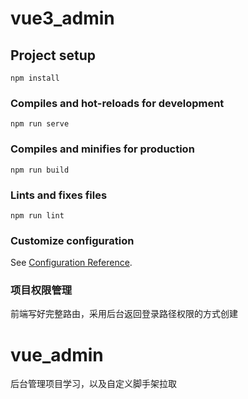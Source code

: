 # vue3_admin
## Project setup

```
npm install
```

### Compiles and hot-reloads for development

```
npm run serve
```

### Compiles and minifies for production

```
npm run build
```

### Lints and fixes files

```
npm run lint
```

### Customize configuration

See [Configuration Reference](https://cli.vuejs.org/config/).

### 项目权限管理

前端写好完整路由，采用后台返回登录路径权限的方式创建

# vue_admin
后台管理项目学习，以及自定义脚手架拉取

